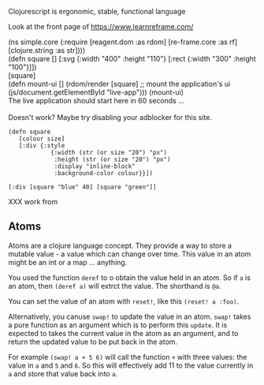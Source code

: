
Clojurescript is ergonomic, stable, functional language

Look at the front page of https://www.learnreframe.com/


<div class="cljs-showcase">
(ns simple.core
  (:require [reagent.dom :as rdom]
            [re-frame.core :as rf]
            [clojure.string :as str])))
</div>

<div class="cm-doc">
(defn square
   []
   [:svg {:width "400" :height "110"}
     [:rect {:width "300" :height "100"}]])
</div>

<div class="cm-doc">
[square]
</div>



<div class="cm-doc">
(defn mount-ui
  []
  (rdom/render [square]                 ;; mount the application's ui
               (js/document.getElementById "live-app")))
(mount-ui)
</div>



<div id="live-app">
  <div class="preload">  
    The live application should start here in 60 seconds ...
    <br><br>
    Doesn't work? Maybe try disabling your adblocker for this site. 

  
  </div>
</div>


```
(defn square 
   [colour size]
   [:div {:style 
            {:width (str (or size "20") "px")
             :height (str (or size "20") "px")
             :display "inline-block"
             :background-color colour}}])

[:div [square "blue" 40] [square "green"]]
```

XXX work from 

## Atoms

Atoms are a clojure language concept. They provide a way to store a mutable value - a value which can change over time. This value in an atom might be an int or a map ... anything. 

You used the function `deref` to o obtain the value held in an atom. So if `a` is an atom, 
then `(deref a)` will extrct the value. The shorthand is `@a`. 

You can set the value of an atom with `reset!`, like this `(reset! a :foo)`. 

Alternatively, you canuse `swap!` to update the value in an atom. `swap!` takes a pure function as an argument which is to perform this `update`. It is expected to takes the current value in the atom as an argument, and to return the updated value to be put back in the atom. 

For example `(swap! a + 5 6)` will call the function `+` with three values:  the value in `a` and `5` and `6`. So this will effectively add 11 to the value currently in `a` and store that value back into `a`. 
